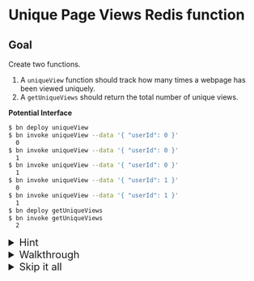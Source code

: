 # Unique Page Views Redis function
## Goal

Create two functions. 

1. A `uniqueView` function should track how many times a webpage has been viewed uniquely. 
1. A `getUniqueViews` should return the total number of unique views.

__Potential Interface__

```bash
$ bn deploy uniqueView
$ bn invoke uniqueView --data '{ "userId": 0 }'
  0
$ bn invoke uniqueView --data '{ "userId": 0 }'
  1
$ bn invoke uniqueView --data '{ "userId": 0 }'
  1
$ bn invoke uniqueView --data '{ "userId": 1 }'
  0
$ bn invoke uniqueView --data '{ "userId": 1 }'
  1
$ bn deploy getUniqueViews
$ bn invoke getUniqueViews
  2
```

<details><summary style='font-size:20px'>Hint</b></summary>

The [BITFIELD](https://redis.io/commands/bitfield) type in Redis can be incredibly efficient and convenient when used to track groups of boolean values.

</details>


<details><summary  style='font-size:20px'>Walkthrough</b></summary>

Let's start by creating the template for our function that tracks unique views to a webpage.

```bash
$ bn create node8 uniqueView
```

Before we can start implementing the logic for `uniqueView`, we should first update the generated `binaris.yml` so the function has access to our Redis credentials at runtime.

```diff
> binaris.yml
---
     executionModel: concurrent
     runtime: node8
+    env:
+      REDIS_PORT:
+      REDIS_HOST:
+      REDIS_PASSWORD:
```

<details><summary>About "env"</b></summary>

> Functions declared in your `binaris.yml` can specify keys & values that should be available as env variables when the function is invoked. When a key is specified but the value is omitted, `bn deploy` will attempt to inject a local environment variable with the key name. For more info visit our [docs](https://github.com/binaris/binaris#storing-secrets-and-other-configuration-parameters).

</details>

Next, let's jump into the code.

We utilize `ioredis` package to create a client based on the credentials we just added in our `binaris.yml`.

```diff
> function.js
---
 'use strict';

+const Redis = require('ioredis');

+const client = new Redis({
+  host: process.env.REDIS_HOST,
+  port: process.env.REDIS_PORT,
+  password: process.env.REDIS_PASSWORD,
+});
```

Now, let's create a variable `KEY` which will be used for our `uniqueView` operation.

```diff
> function.js
---
 const client = new Redis({
   host: process.env.REDIS_HOST,
   port: process.env.REDIS_PORT,
   password: process.env.REDIS_PASSWORD,
 });
+ 
+const KEY = 'uniqueViews';
```

It's time to tackle the original problem. How do we store the number of times our function has been uniquely called. In a more full-fledged implementation we might rely on the IP address of the caller, possibly combined with a specific token or ID. But for this exercise, let's keep things simple and require a `userId` body/query parameter explicitly.


```diff
> function.js
---
 exports.handler = async (body, context) => {
+  const userId = context.request.query.userId || body.userId;
-  const name = context.request.query.name || body.name || 'World';
-  return `Hello ${name}!`;
 }
```

It's unimportant to us whether the user provides the ID via the query or body, so we just handle both cases. As you may have guessed, this doesn't guard against someone calling our function without a `userId`.

```diff
> function.js
---
 exports.handler = async (body, context) => {
   const userId = context.request.query.userId || body.userId;
+  if (userId === undefined) {
+    throw new Error('"userId" body/query parameter required!');
+  }
 }
```

Now invocations that do not contain an ID will fail. 

> Note: As you may have noticed, we don't check if the ID provided is a valid integer. As a an extra exercise, try implementing this check yourself!

As a final step for the `uniqueView` function, we need to decide how to use Redis to track these unique values. 

Enter [BITFIELD](https://redis.io/commands/bitfield). Bitfield is a type in Redis that can be incredibly efficient and convenient when used to track groups of boolean values. Effectively, it functions exactly as a boolean array with a fixed length of 2^32. Under the hood, Redis actually uses a single 32 bit string. Each configuration of bits has a unique string representation which can be queried directly.

```diff
> function.js
---
   if (userId === undefined) {
     throw new Error('"userId" body parameter required!');
   }
+
+  return client.setbit(KEY, userId, 1);
};
```

As you can see, using a bitfield is incredibly simple. We simply set index[`userId`] in the bitfield `KEY` to `1` or "viewed".

We're almost done, but we still need a way to retrieve a count of how many unique viewers have called our function. Remedy this, by adding a second function `getUniqueViews` to both our `binaris.yml` and `function.js`

```diff
> binaris.yml
---
     env:
       REDIS_PORT:
       REDIS_HOST:
       REDIS_PASSWORD:
+  getUniqueViews:
+    file: function.js
+    entrypoint: getUniqueViews
+    executionModel: concurrent
+    runtime: node8
+    env:
+      REDIS_PORT:
+      REDIS_HOST:
+      REDIS_PASSWORD:
```

```diff
> function.js
---
   return client.setbit(KEY, userId, 1);
 };
+
+exports.getUniqueViews = async () => {
+  return client.bitcount(KEY);
+};
```

`bitcount`, accesses the `BITFIELD` with name `KEY` and returns the total number of set bits (or in our case unique visitors).

Before we can deploy our new functions we need to install the `ioredis` package we depend on.

```bash
$ npm install ioredis --save
$ bn deploy uniqueView && bn deploy getUniqueViews
```

Let's try it out

```bash
$ bn invoke uniqueView --data '{ "userId": 0 }'
  0
$ bn invoke uniqueView --data '{ "userId": 0 }'
  1
$ bn invoke uniqueView --data '{ "userId": 0 }'
  1
$ bn invoke uniqueView --data '{ "userId": 1 }'
  0
$ bn invoke uniqueView --data '{ "userId": 1 }'
  1
$ bn invoke getUniqueViews
  2
```

<details><summary>Final state function.js</summary>


```JavaScript
'use strict';

const Redis = require('ioredis');

const client = new Redis({
  host: process.env.REDIS_HOST,
  port: process.env.REDIS_PORT,
  password: process.env.REDIS_PASSWORD,
});

const KEY = 'uniqueViews';

exports.uniqueView = async (body, context) => {
  const userId = context.request.query.userId || body.userId;
  if (userId === undefined) {
    throw new Error('"userId" body/query parameter required!');
  }

  return client.setbit(KEY, userId, 1);
};

exports.getUniqueViews = async (body, context) => {
  return client.bitcount(KEY);
}

```

</details>


<details><summary>Final state binaris.yml</summary>

```YAML
functions:
uniqueView:
  file: function.js
  entrypoint: uniqueView
  executionModel: concurrent
  runtime: node8
  env:
    REDIS_PORT:
    REDIS_HOST:
    REDIS_PASSWORD:
getUniqueViews:
  file: function.js
  entrypoint: getUniqueViews
  executionModel: concurrent
  runtime: node8
  env:
    REDIS_PORT:
    REDIS_HOST:
    REDIS_PASSWORD:
```

</details>


</details>


<details><summary  style='font-size:20px'>Skip it all</b></summary>

```bash
$ bn deploy uniqueView
$ bn invoke uniqueView --data '{ "userId": 0 }'
  0
$ bn invoke uniqueView --data '{ "userId": 0 }'
  1
$ bn invoke uniqueView --data '{ "userId": 0 }'
  1
$ bn invoke uniqueView --data '{ "userId": 1 }'
  0
$ bn invoke uniqueView --data '{ "userId": 1 }'
  1
$ bn deploy getUniqueViews
$ bn invoke getUniqueViews
  2
```

</details>
